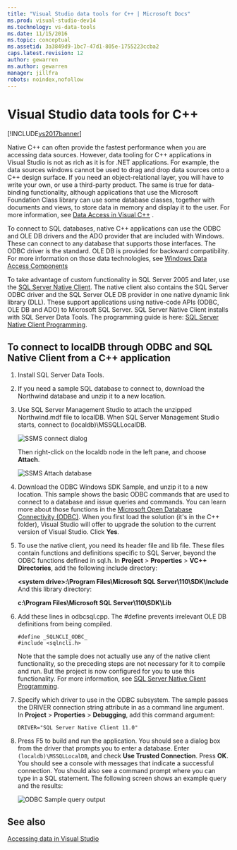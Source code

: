 ```yaml
---
title: "Visual Studio data tools for C++ | Microsoft Docs"
ms.prod: visual-studio-dev14
ms.technology: vs-data-tools
ms.date: 11/15/2016
ms.topic: conceptual
ms.assetid: 3a3849d9-1bc7-47d1-805e-1755223ccba2
caps.latest.revision: 12
author: gewarren
ms.author: gewarren
manager: jillfra
robots: noindex,nofollow
---
```

# Visual Studio data tools for C++
[!INCLUDE[vs2017banner](../includes/vs2017banner.md)]

Native C++ can often provide the fastest performance when you are accessing data sources. However, data tooling for C++ applications in Visual Studio is not as rich as it is for .NET applications. For example, the data sources windows cannot be used to drag and drop data sources onto a C++ design surface. If you need an object-relational layer, you will have to write your own, or use a third-party product.  The same is true for data-binding functionality, although applications that use the Microsoft Foundation Class library can use some database classes, together with documents and views, to store data in memory and display it to the user. For more information, see [Data Access in Visual C++](https://msdn.microsoft.com/library/7wtdsdkh.aspx) .  
  
 To connect to SQL databases, native C++ applications can use the ODBC and OLE DB drivers and the ADO provider that are included with Windows.     These can connect to any database that supports those interfaces. The ODBC driver is the standard. OLE DB is provided for backward compatibility. For more information on those data technologies, see [Windows Data Access Components](https://msdn.microsoft.com/library/windows/desktop/aa968814\(v=vs.85\).aspx)  
  
 To take advantage of custom functionality in SQL Server 2005 and later, use the [SQL Server Native Client](https://msdn.microsoft.com/sqlserver/aa937733). The native client also contains the SQL Server ODBC driver and the SQL Server OLE DB provider in one native dynamic link library (DLL). These support applications using native-code APIs (ODBC, OLE DB and ADO) to Microsoft SQL Server.  SQL Server Native Client installs with SQL Server Data Tools. The programming guide is here: [SQL Server Native Client Programming](https://msdn.microsoft.com/library/ms130892.aspx).  
  
## To connect to localDB through ODBC and SQL Native Client from a C++ application  
  
1. Install SQL Server Data Tools.  
  
2. If you need a sample SQL database to connect to, download the Northwind database and unzip it to a new location.  
  
3. Use SQL Server Management Studio to attach the unzipped Northwind.mdf file to localDB. When SQL Server Management Studio starts, connect to (localdb)\MSSQLLocalDB.  
  
    ![SSMS connect dialog](../data-tools/media/raddata-ssms-connect-dialog.png "raddata SSMS connect dialog")  
  
    Then right-click on the localdb node in the left pane, and choose **Attach**.  
  
    ![SSMS Attach database](../data-tools/media/raddata-ssms-attach-database.png "raddata SSMS Attach database")  
  
4. Download the ODBC Windows SDK Sample, and unzip it to a new location. This sample shows the basic ODBC commands that are used to connect to a database and issue queries and commands. You can learn more about those functions in the [Microsoft Open Database Connectivity (ODBC)](https://msdn.microsoft.com/library/windows/desktop/ms710252\(v=vs.85\).aspx). When you first load the solution (it's in the C++ folder), Visual Studio will offer to upgrade the solution to the current version of Visual Studio. Click **Yes**.  
  
5. To use the native client, you need its header file and lib file. These files contain functions and definitions specific to SQL Server, beyond the ODBC functions defined in sql.h. In **Project** > **Properties** > **VC++ Directories**, add the following include directory:  
  
   **\<system drive>:\Program Files\Microsoft SQL Server\110\SDK\Include**     And this library directory:  
  
   **c:\Program Files\Microsoft SQL Server\110\SDK\Lib**  
  
6. Add these lines in odbcsql.cpp. The #define prevents irrelevant OLE DB definitions from being compiled.  
  
   ```  
   #define _SQLNCLI_ODBC_  
   #include <sqlncli.h>  
   ```  
  
    Note that the sample does not actually use any of the native client functionality, so the preceding steps are not necessary for it to compile and run. But the project is now configured for you to use this functionality. For more information, see [SQL Server Native Client Programming](https://msdn.microsoft.com/library/ms130892\(v=sql.130\).aspx).  
  
7. Specify which driver to use in the ODBC subsystem. The sample passes the DRIVER connection string attribute in as a command line argument. In **Project** > **Properties** > **Debugging**, add this command argument:  
  
   ```  
   DRIVER="SQL Server Native Client 11.0"  
   ```  
  
8. Press F5 to build and run the application. You should see a dialog box from the driver that prompts you to enter a database. Enter `(localdb)\MSSQLLocalDB`, and check **Use Trusted Connection**. Press **OK**. You should see a console with messages that indicate a successful connection. You should also see a command prompt where you can type in a SQL statement. The following screen shows an example query and the results:  
  
    ![ODBC Sample query output](../data-tools/media/raddata-odbc-sample-query-output.png "raddata ODBC Sample query output")  
  
## See also  
 [Accessing data in Visual Studio](../data-tools/accessing-data-in-visual-studio.md)
